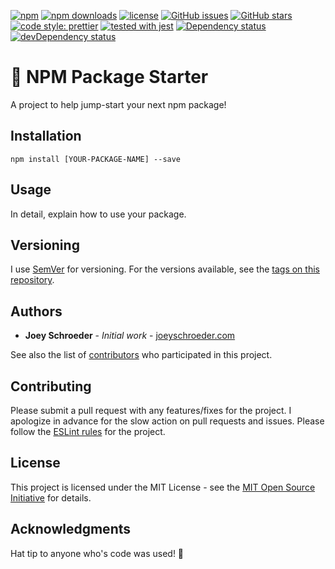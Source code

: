 [![npm](https://img.shields.io/npm/v/[YOUR-PACKAGE-NAME].svg)](https://www.npmjs.com/package/[YOUR-PACKAGE-NAME])
[![npm downloads](https://img.shields.io/npm/dt/[YOUR-PACKAGE-NAME].svg)](https://www.npmjs.com/package/[YOUR-PACKAGE-NAME])
[![license](https://img.shields.io/github/license/mashape/apistatus.svg)]()
[![GitHub issues](https://img.shields.io/github/issues/joeyschroeder/npm-package-starter.svg)](https://github.com/joeyschroeder/npm-package-starter/issues)
[![GitHub stars](https://img.shields.io/github/stars/joeyschroeder/npm-package-starter.svg)](https://github.com/joeyschroeder/npm-package-starter/stargazers)
[![code style: prettier](https://img.shields.io/badge/code_style-prettier-ff69b4.svg)](https://github.com/prettier/prettier)
[![tested with jest](https://img.shields.io/badge/tested_with-jest-99424f.svg)](https://github.com/facebook/jest)
[![Dependency status](https://david-dm.org/joeyschroeder/[YOUR-PACKAGE-NAME]/status.svg)](https://david-dm.org/joeyschroeder/[YOUR-PACKAGE-NAME]/)
[![devDependency status](https://david-dm.org/joeyschroeder/[YOUR-PACKAGE-NAME]/dev-status.svg)](https://david-dm.org/joeyschroeder/[YOUR-PACKAGE-NAME]/?type=dev)

# 🌈 NPM Package Starter
A project to help jump-start your next npm package!

## Installation
`npm install [YOUR-PACKAGE-NAME] --save`

## Usage
In detail, explain how to use your package.

## Versioning
I use [SemVer](https://docs.npmjs.com/getting-started/semantic-versioning) for versioning. For the versions available, see the [tags on this repository](https://github.com/joeyschroeder/npm-package-starter/tags).

## Authors
* **Joey Schroeder** - *Initial work* - [joeyschroeder.com](https://joeyschroeder.com)

See also the list of [contributors](https://github.com/joeyschroeder/npm-package-starter/graphs/contributors) who participated in this project.

## Contributing
Please submit a pull request with any features/fixes for the project. I apologize in advance for the slow action on pull requests and issues. Please follow the [ESLint rules](https://github.com/joeyschroeder/npm-package-starter/blob/master/.eslintrc.json) for the project.

## License
This project is licensed under the MIT License - see the [MIT Open Source Initiative](https://opensource.org/licenses/MIT) for details.

## Acknowledgments
Hat tip to anyone who's code was used! 🤠

